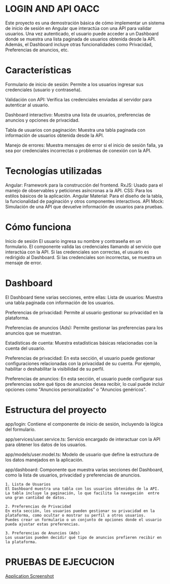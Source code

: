 # LOGIN AND API OACC 

Este proyecto es una demostración básica de cómo implementar un sistema de inicio de sesión en Angular que interactúa con una API para validar usuarios. Una vez autenticado, el usuario puede acceder a un Dashboard donde se muestra una lista paginada de usuarios obtenida desde la API. Además, el Dashboard incluye otras funcionalidades como Privacidad, Preferencias de anuncios, etc.

# Características

Formulario de inicio de sesión: Permite a los usuarios ingresar sus credenciales (usuario y contraseña).

Validación con API: Verifica las credenciales enviadas al servidor para autenticar al usuario.

Dashboard interactivo: Muestra una lista de usuarios, preferencias de anuncios y opciones de privacidad.

Tabla de usuarios con paginación: Muestra una tabla paginada con información de usuarios obtenida desde la API.

Manejo de errores: Muestra mensajes de error si el inicio de sesión falla, ya sea por credenciales incorrectas o problemas de conexión con la API.

# Tecnologías utilizadas

Angular: Framework para la construcción del frontend.
RxJS: Usado para el manejo de observables y peticiones asíncronas a la API.
CSS: Para los estilos básicos de la aplicación.
Angular Material: Para el diseño de la tabla, la funcionalidad de paginación y otros componentes interactivos.
API Mock: Simulación de una API que devuelve información de usuarios para pruebas.


# Cómo funciona
Inicio de sesión
El usuario ingresa su nombre y contraseña en un formulario.
El componente valida las credenciales llamando al servicio que interactúa con la API.
Si las credenciales son correctas, el usuario es redirigido al Dashboard.
Si las credenciales son incorrectas, se muestra un mensaje de error.

# Dashboard
El Dashboard tiene varias secciones, entre ellas:
Lista de usuarios: Muestra una tabla paginada con información de los usuarios.

Preferencias de privacidad: Permite al usuario gestionar su privacidad en la plataforma.

Preferencias de anuncios (Ads): Permite gestionar las preferencias para los anuncios que se muestran.

Estadísticas de cuenta: Muestra estadísticas básicas relacionadas con la cuenta del usuario.

Preferencias de privacidad:
En esta sección, el usuario puede gestionar configuraciones relacionadas con la privacidad de su cuenta. Por ejemplo, habilitar o deshabilitar la visibilidad de su perfil.

Preferencias de anuncios:
En esta sección, el usuario puede configurar sus preferencias sobre qué tipos de anuncios desea recibir, lo cual puede incluir opciones como "Anuncios personalizados" o "Anuncios genéricos".

# Estructura del proyecto
app/login: Contiene el componente de inicio de sesión, incluyendo la lógica del formulario.

app/services/user.service.ts: Servicio encargado de interactuar con la API para obtener los datos de los usuarios.

app/models/user.model.ts: Modelo de usuario que define la estructura de los datos manejados en la aplicación.

app/dashboard: Componente que muestra varias secciones del Dashboard, como la lista de usuarios, privacidad y preferencias de anuncios.

    1. Lista de Usuarios
    El Dashboard muestra una tabla con los usuarios obtenidos de la API. La tabla incluye la paginación, lo que facilita la navegación  entre una gran cantidad de datos.

    2. Preferencias de Privacidad
    En esta sección, los usuarios pueden gestionar su privacidad en la plataforma, como ocultar o mostrar su perfil a otros usuarios.   Puedes crear un formulario o un conjunto de opciones donde el usuario pueda ajustar estas preferencias.

    3. Preferencias de Anuncios (Ads)
    Los usuarios pueden decidir qué tipo de anuncios prefieren recibir en la plataforma.


# PRUEBAS DE EJECUCION




[Application Screenshot](src/assets/images/LOGIN%20CORRECTO.png)




